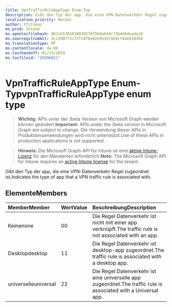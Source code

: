 ```yaml
---
title: VpnTrafficRuleAppType Enum-Typ
description: Gibt den Typ der app, die eine VPN-Datenverkehr Regel zugeordnet ist.
localization_priority: Normal
author: tfitzmac
ms.prod: Intune
ms.openlocfilehash: 061cb5701830939576f5b9a649c73b4d44eada18
ms.sourcegitcommit: dcc5907f2c3ffc0f0e82e953b7ab9cf4ab938360
ms.translationtype: MT
ms.contentlocale: de-DE
ms.lasthandoff: 01/23/2019
ms.locfileid: "29396021"
---
```

# <a name="vpntrafficruleapptype-enum-type"></a><span data-ttu-id="0e19c-103">VpnTrafficRuleAppType Enum-Typ</span><span class="sxs-lookup"><span data-stu-id="0e19c-103">vpnTrafficRuleAppType enum type</span></span>

> <span data-ttu-id="0e19c-104">**Wichtig:** APIs unter der /beta Version von Microsoft Graph werden können geändert.</span><span class="sxs-lookup"><span data-stu-id="0e19c-104">**Important:** APIs under the /beta version in Microsoft Graph are subject to change.</span></span> <span data-ttu-id="0e19c-105">Die Verwendung dieser APIs in Produktionsanwendungen wird nicht unterstützt.</span><span class="sxs-lookup"><span data-stu-id="0e19c-105">Use of these APIs in production applications is not supported.</span></span>

> <span data-ttu-id="0e19c-106">**Hinweis:** Die Microsoft Graph-API für Intune ist eine [aktive Intune-Lizenz](https://go.microsoft.com/fwlink/?linkid=839381) für den Mandanten erforderlich.</span><span class="sxs-lookup"><span data-stu-id="0e19c-106">**Note:** The Microsoft Graph API for Intune requires an [active Intune license](https://go.microsoft.com/fwlink/?linkid=839381) for the tenant.</span></span>

<span data-ttu-id="0e19c-107">Gibt den Typ der app, die eine VPN-Datenverkehr Regel zugeordnet ist.</span><span class="sxs-lookup"><span data-stu-id="0e19c-107">Indicates the type of app that a VPN traffic rule is associated with.</span></span>

## <a name="members"></a><span data-ttu-id="0e19c-108">Elemente</span><span class="sxs-lookup"><span data-stu-id="0e19c-108">Members</span></span>
|<span data-ttu-id="0e19c-109">Member</span><span class="sxs-lookup"><span data-stu-id="0e19c-109">Member</span></span>|<span data-ttu-id="0e19c-110">Wert</span><span class="sxs-lookup"><span data-stu-id="0e19c-110">Value</span></span>|<span data-ttu-id="0e19c-111">Beschreibung</span><span class="sxs-lookup"><span data-stu-id="0e19c-111">Description</span></span>|
|:---|:---|:---|
|<span data-ttu-id="0e19c-112">Keine</span><span class="sxs-lookup"><span data-stu-id="0e19c-112">none</span></span>|<span data-ttu-id="0e19c-113">0</span><span class="sxs-lookup"><span data-stu-id="0e19c-113">0</span></span>|<span data-ttu-id="0e19c-114">Die Regel Datenverkehr ist nicht mit einer app verknüpft.</span><span class="sxs-lookup"><span data-stu-id="0e19c-114">The traffic rule is not associated with an app.</span></span>|
|<span data-ttu-id="0e19c-115">Desktop</span><span class="sxs-lookup"><span data-stu-id="0e19c-115">desktop</span></span>|<span data-ttu-id="0e19c-116">1</span><span class="sxs-lookup"><span data-stu-id="0e19c-116">1</span></span>|<span data-ttu-id="0e19c-117">Die Regel Datenverkehr ist desktop-app zugeordnet.</span><span class="sxs-lookup"><span data-stu-id="0e19c-117">The traffic rule is associated with a desktop app.</span></span>|
|<span data-ttu-id="0e19c-118">universelle</span><span class="sxs-lookup"><span data-stu-id="0e19c-118">universal</span></span>|<span data-ttu-id="0e19c-119">2</span><span class="sxs-lookup"><span data-stu-id="0e19c-119">2</span></span>|<span data-ttu-id="0e19c-120">Die Regel Datenverkehr ist eine universelle app zugeordnet.</span><span class="sxs-lookup"><span data-stu-id="0e19c-120">The traffic rule is associated with a Universal app.</span></span>|




